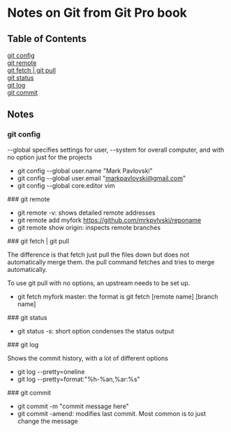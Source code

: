 # Notes on Git from Git Pro book

## Table of Contents  
[git config](#config)  
[git remote](#remote)  
[git fetch | git pull](#fetch-pull)  
[git status](#status)  
[git log](#log)  
[git commit](#commit)  

## Notes


### git config

--global specifies settings for user, --system for overall computer, and with no option just for the projects
* git config --global user.name "Mark Pavlovski"
* git config --global user.email "markpavlovski@gmail.com"
* git config --global core.editor vim

<a name="remote"/>
### git remote


* git remote -v: shows detailed remote addresses
* git remote add myfork https://github.com/mrkpvlvski/reponame
* git remote show origin: inspects remote branches

<a name="fetch-pull"/>
### git fetch | git pull

The difference is that fetch just pull the files down but does not automatically merge them. the pull command fetches and tries to merge automatically.

To use git pull with no options, an upstream needs to be set up.

* git fetch myfork master: the format is git fetch [remote name] [branch name]

<a name="status"/>
### git status

* git status -s: short option condenses the status output

<a name="log"/>
### git log

Shows the commit history, with a lot of different options

* git log --pretty=oneline
* git log --pretty=format:"%h-%an,%ar:%s"

<a name="commit"/>
### git commit

* git commit -m "commit message here"
* git commit -amend: modifies last commit. Most common is to just change the message
